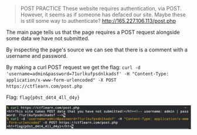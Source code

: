 > POST PRACTICE
> These website requires authentication, via POST. However, it seems as if someone has defaced our site. Maybe these is still some way to authenticate? http://165.227.106.113/post.php

The main page tells us that the page requires a POST request alongside some data we have not submitted.

By inspecting the page's source we can see that there is a comment with a username and password.

By making a curl POST request we get the flag:
`curl -d 'username=admin&password=71urlkufpsdnlkadsf' -H "Content-Type: application/x-www-form-urlencoded" -X POST https://ctflearn.com/post.php`

Flag: `flag{p0st_d4t4_4ll_d4y}`

![flag](flag.png "flag")
